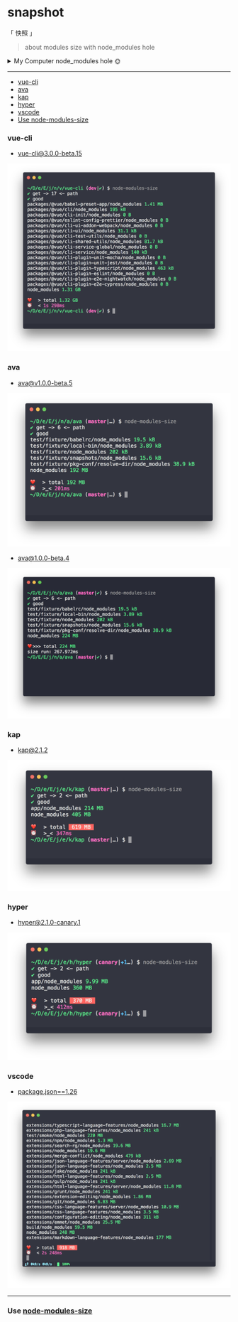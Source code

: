# snapshot

「 快照 」

> about modules size with node_modules hole

<details>

<summary>
My Computer node_modules hole 🌞
</summary>

![my](./my/my-computer-18-5-31.png)

</details>

---

<!-- START doctoc generated TOC please keep comment here to allow auto update -->
<!-- DON'T EDIT THIS SECTION, INSTEAD RE-RUN doctoc TO UPDATE -->


- [vue-cli](#vue-cli)
- [ava](#ava)
- [kap](#kap)
- [hyper](#hyper)
- [vscode](#vscode)
- [Use  node-modules-size](#use--node-modules-size)

<!-- END doctoc generated TOC please keep comment here to allow auto update -->

### vue-cli

- [vue-cli@3.0.0-beta.15](https://github.com/vuejs/vue-cli/tree/v3.0.0-beta.15)

![vue-cli@3.0.0-beta.15](./vue-cli/vue-cli@3.0.0-beta.15.png)


### ava

- [ava@v1.0.0-beta.5](https://github.com/avajs/ava/tree/v1.0.0-beta.5)

![ava@1.0.0-beta.5](./ava/ava@1.0.0-beta.5.png)

- [ava@1.0.0-beta.4](https://github.com/avajs/ava/tree/v1.0.0-beta.4)

![ava@1.0.0-beta.4](./ava/ava@1.0.0-beta.4.png)


### kap

- [kap@2.1.2](https://github.com/wulkano/kap/tree/v2.1.2)

![kap@2.1.2](./kap/kap@2.1.2.png)

### hyper

- [hyper@2.1.0-canary.1](https://github.com/zeit/hyper/tree/2.1.0-canary.1)

![hyper@2.1.0-canary.1](./hyper/hyper@2.1.0-canary.1.png)

### vscode

- [package.json==1.26](https://github.com/Microsoft/vscode/tree/fd4bf73a031cbe1135e7cde3b3386627a92fe601)

![package.json==1.26](./vscode/vscode@1.26.png)


---

### Use  [node-modules-size](https://github.com/chinanf-boy/node-modules-size)